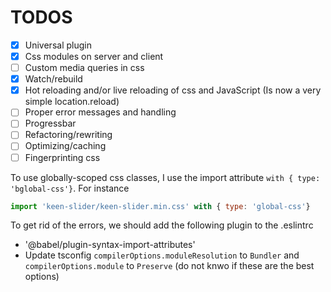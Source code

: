 # TODOS
- [x] Universal plugin
- [x] Css modules on server and client
- [ ] Custom media queries in css
- [x] Watch/rebuild
- [x] Hot reloading and/or live reloading of css and JavaScript (Is now a very simple location.reload)
- [ ] Proper error messages and handling
- [ ] Progressbar
- [ ] Refactoring/rewriting
- [ ] Optimizing/caching
- [ ] Fingerprinting css

To use globally-scoped css classes, I use the import attribute `with { type: 'bglobal-css'}`.
For instance 

```js
import 'keen-slider/keen-slider.min.css' with { type: 'global-css'}
```
To get rid of the errors, we should add the following plugin to the .eslintrc
- '@babel/plugin-syntax-import-attributes'
- Update tsconfig `compilerOptions.moduleResolution` to `Bundler` and `compilerOptions.module` to `Preserve` (do not knwo if these are the best options)
